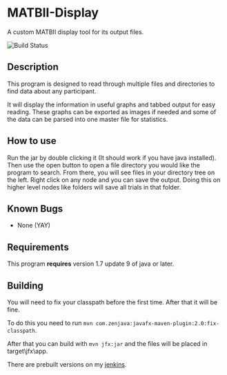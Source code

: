 MATBII-Display
==============

A custom MATBII display tool for its output files.

![Build Status](http://ci.myuplay.com/job/MATBII-Display/badge/icon)

Description
----
This program is designed to read through multiple files and directories to find data about any participant.

It will display the information in useful graphs and tabbed output for easy reading. These graphs can be exported as 
images if needed and some of the data can be parsed into one master file for statistics.

How to use
----
Run the jar by double clicking it (It should work if you have java installed). Then use
the open button to open a file directory you would like the program to search. From there,
you will see files in your directory tree on the left. Right click on any node and
you can save the output. Doing this on higher level nodes like folders will save all trials
in that folder.

Known Bugs
----
* None (YAY)

Requirements
----
This program __requires__ version 1.7 update 9 of java or later.

Building
----
You will need to fix your classpath before the first time. After that it will be fine.

To do this you need to run `mvn com.zenjava:javafx-maven-plugin:2.0:fix-classpath`.

After that you can build with `mvn jfx:jar` and the files will be placed in target\jfx\app.

There are prebuilt versions on my [jenkins](http://ci.myuplay.com/job/MATBII-Display/).

